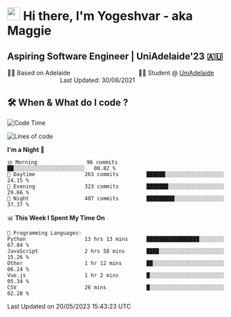 <h1><img src="https://emojis.slackmojis.com/emojis/images/1531849430/4246/blob-sunglasses.gif?1531849430" width="30"/> Hi there, I'm Yogeshvar - aka Maggie</h1>

## Aspiring Software Engineer | UniAdelaide'23 🇦🇺  
🏂🏻  Based on Adelaide &nbsp;&nbsp;&nbsp;&nbsp;&nbsp;&nbsp;&nbsp;&nbsp;&nbsp;&nbsp;&nbsp;&nbsp;&nbsp;&nbsp;&nbsp;&nbsp;&nbsp;&nbsp;&nbsp;&nbsp;&nbsp;&nbsp;&nbsp;&nbsp;&nbsp;&nbsp;&nbsp;&nbsp;&nbsp;&nbsp;&nbsp;&nbsp;&nbsp;&nbsp;&nbsp;&nbsp;&nbsp;&nbsp;&nbsp;👨‍💻 Student @ [UniAdelaide](https://www.adelaide.edu.au)   &nbsp;&nbsp;&nbsp;&nbsp;&nbsp;&nbsp;&nbsp;&nbsp;&nbsp;&nbsp;&nbsp;&nbsp;&nbsp;&nbsp;&nbsp;&nbsp;&nbsp;&nbsp;&nbsp;&nbsp;&nbsp;&nbsp;&nbsp;&nbsp;&nbsp;&nbsp;&nbsp;&nbsp;&nbsp;&nbsp;&nbsp;Last Updated: 30/06/2021

## 🛠 When & What do I code ?  

<!--START_SECTION:waka-->
![Code Time](http://img.shields.io/badge/Code%20Time-2%2C179%20hrs%2058%20mins-blue)

![Lines of code](https://img.shields.io/badge/From%20Hello%20World%20I%27ve%20Written-3.8%20million%20lines%20of%20code-blue)

**I'm a Night 🦉** 

```text
🌞 Morning                96 commits          ██░░░░░░░░░░░░░░░░░░░░░░░   08.82 % 
🌆 Daytime                263 commits         ██████░░░░░░░░░░░░░░░░░░░   24.15 % 
🌃 Evening                323 commits         ███████░░░░░░░░░░░░░░░░░░   29.66 % 
🌙 Night                  407 commits         █████████░░░░░░░░░░░░░░░░   37.37 % 
```


📊 **This Week I Spent My Time On** 

```text
💬 Programming Languages: 
Python                   13 hrs 13 mins      █████████████████░░░░░░░░   67.84 % 
JavaScript               2 hrs 58 mins       ████░░░░░░░░░░░░░░░░░░░░░   15.26 % 
Other                    1 hr 12 mins        ██░░░░░░░░░░░░░░░░░░░░░░░   06.24 % 
Vue.js                   1 hr 2 mins         █░░░░░░░░░░░░░░░░░░░░░░░░   05.34 % 
CSV                      26 mins             █░░░░░░░░░░░░░░░░░░░░░░░░   02.28 % 
```


 Last Updated on 20/05/2023 15:43:23 UTC
<!--END_SECTION:waka-->
